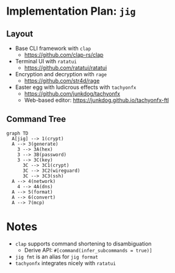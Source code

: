 # Implementation Plan: `jig`

## Layout

- Base CLI framework with `clap`
  - <https://github.com/clap-rs/clap>
- Terminal UI with `ratatui`
  - <https://github.com/ratatui/ratatui>
- Encryption and decryption with  `rage`
  - <https://github.com/str4d/rage>
- Easter egg with ludicrous effects with `tachyonfx`
  - <https://github.com/junkdog/tachyonfx>
  - Web-based editor: <https://junkdog.github.io/tachyonfx-ftl>

## Command Tree

```mermaid
graph TD
  A[jig] --> 1(crypt)
  A --> 3(generate)
    3 --> 3A(hex)
    3 --> 3B(password)
    3 --> 3C(key)
      3C --> 3C1(crypt)
      3C --> 3C2(wireguard)
      3C --> 3C3(ssh)
  A --> 4(network)
    4 --> 4A(dns)
  A --> 5(format)
  A --> 6(convert)
  A --> 7(mcp)
```

# Notes

- `clap` supports command shortening to disambiguation
  - Derive API: `#[command(infer_subcommands = true)]`
- `jig fmt` is an alias for `jig format`
- `tachyonfx` integrates nicely with `ratatui`
